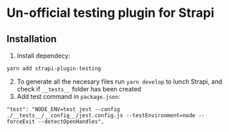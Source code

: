 # Un-official testing plugin for Strapi

## Installation

1. Install dependecy:

```
yarn add strapi-plugin-testing
```

2. To generate all the necesary files run `yarn develop` to lunch Strapi, and check if `__tests__` folder has been created
3. Add test command in `package.json`:

```
"test": "NODE_ENV=test jest --config ./__tests__/__config__/jest.config.js --testEnvironment=node --forceExit --detectOpenHandles",
```
